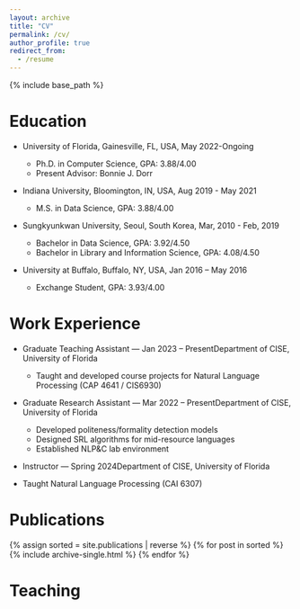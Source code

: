 ```yaml
---
layout: archive
title: "CV"
permalink: /cv/
author_profile: true
redirect_from:
  - /resume
---
```



{% include base_path %}

Education
=====
* University of Florida, Gainesville, FL, USA, May 2022-Ongoing
  * Ph.D. in Computer Science, GPA: 3.88/4.00 
  * Present Advisor: Bonnie J. Dorr

* Indiana University, Bloomington, IN, USA, Aug 2019 - May 2021
  * M.S. in Data Science, GPA: 3.88/4.00

* Sungkyunkwan University, Seoul, South Korea, Mar, 2010 - Feb, 2019
  * Bachelor in Data Science, GPA: 3.92/4.50
  * Bachelor in Library and Information Science, GPA: 4.08/4.50 

* University at Buffalo, Buffalo, NY, USA, Jan 2016 – May 2016
  * Exchange Student, GPA: 3.93/4.00 

Work Experience
=====

* Graduate Teaching Assistant — Jan 2023 – PresentDepartment of CISE, University of Florida
  * Taught and developed course projects for Natural Language Processing (CAP 4641 / CIS6930)

* Graduate Research Assistant — Mar 2022 – PresentDepartment of CISE, University of Florida
  * Developed politeness/formality detection models
  * Designed SRL algorithms for mid-resource languages
  * Established NLP&C lab environment
*  Instructor — Spring 2024Department of CISE, University of Florida
  * Taught Natural Language Processing (CAI 6307)
 


Publications
=====
{% assign sorted = site.publications | reverse %} {% for post in sorted %} {% include archive-single.html %} {% endfor %}

Teaching
=====
  
  



